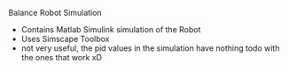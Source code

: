 Balance Robot Simulation
- Contains Matlab Simulink simulation of the Robot
- Uses Simscape Toolbox
- not very useful, the pid values in the simulation have nothing todo with the ones that work xD